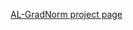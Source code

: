 [AL-GradNorm project page](https://github.com/xulabs/aitom/blob/master/aitom/ml/active_learning/al_gradnorm/README.md)
